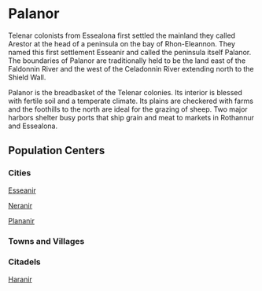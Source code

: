 # Palanor

Telenar colonists from Essealona first settled the mainland they called Arestor at the head of a peninsula on the bay of Rhon-Eleannon. They named this first settlement Esseanir and called the peninsula itself Palanor. The boundaries of Palanor are traditionally held to be the land east of the Faldonnin River and the west of the Celadonnin River extending north to the Shield Wall.

Palanor is the breadbasket of the Telenar colonies. Its interior is blessed with fertile soil and a temperate climate. Its plains are checkered with farms and the foothills to the north are ideal for the grazing of sheep. Two major harbors shelter busy ports that ship grain and meat to markets in Rothannur and Essealona.

## Population Centers

### Cities

[Esseanir](Esseanir.md)

[Neranir](Neranir.md)

[Plananir](Plananir.md)

### Towns and Villages

### Citadels

[Haranir](Haranir.md)